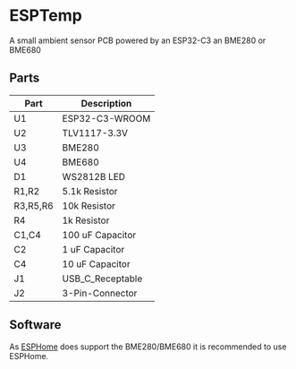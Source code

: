 # ESPTemp

A small ambient sensor PCB powered by an ESP32-C3 an BME280 or BME680

## Parts

| **Part** |  **Description** |
| -------- | ---------------- |
| U1       | ESP32-C3-WROOM   |
| U2       | TLV1117-3.3V     |
| U3       | BME280           |
| U4       | BME680           |
| D1       | WS2812B LED      |
| R1,R2    | 5.1k Resistor    |
| R3,R5,R6 | 10k Resistor     |
| R4       | 1k Resistor      |
| C1,C4    | 100 uF Capacitor |
| C2       | 1 uF Capacitor   |
| C4       | 10 uF Capacitor  |
| J1       | USB_C_Receptable |
| J2       | 3-Pin-Connector  |

## Software

As [ESPHome](https://esphome.io/) does support the BME280/BME680 it is recommended to use ESPHome.
